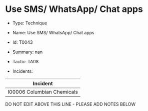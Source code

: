 # Use SMS/ WhatsApp/ Chat apps

* Type: Technique

* Name: Use SMS/ WhatsApp/ Chat apps

* Id: T0043

* Summary: nan

* Tactic: TA08

* Incidents:

| Incident |
| --------- |
| I00006 Columbian Chemicals |

DO NOT EDIT ABOVE THIS LINE - PLEASE ADD NOTES BELOW